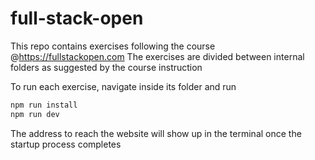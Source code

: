 # full-stack-open

This repo contains exercises following the course @https://fullstackopen.com
The exercises are divided between internal folders as suggested by the course instruction

To run each exercise, navigate inside its folder and run
```bash
npm run install
npm run dev
```
The address to reach the website will show up in the terminal once the startup process completes
